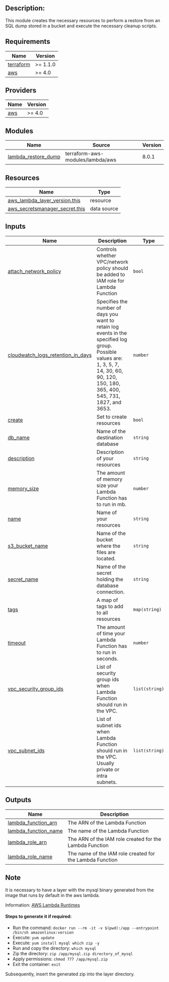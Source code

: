 ## Description:

This module creates the necessary resources to perform a restore from an SQL dump stored in a bucket and execute the necessary cleanup scripts.

## Requirements

| Name | Version |
|------|---------|
| <a name="requirement_terraform"></a> [terraform](#requirement\_terraform) | >= 1.1.0 |
| <a name="requirement_aws"></a> [aws](#requirement\_aws) | >= 4.0 |

## Providers

| Name | Version |
|------|---------|
| <a name="provider_aws"></a> [aws](#provider\_aws) | >= 4.0 |

## Modules

| Name | Source | Version |
|------|--------|---------|
| <a name="module_lambda_restore_dump"></a> [lambda\_restore\_dump](#module\_lambda\_restore\_dump) | terraform-aws-modules/lambda/aws | 8.0.1 |

## Resources

| Name | Type |
|------|------|
| [aws_lambda_layer_version.this](https://registry.terraform.io/providers/hashicorp/aws/latest/docs/resources/lambda_layer_version) | resource |
| [aws_secretsmanager_secret.this](https://registry.terraform.io/providers/hashicorp/aws/latest/docs/data-sources/secretsmanager_secret) | data source |

## Inputs

| Name | Description | Type | Default | Required |
|------|-------------|------|---------|:--------:|
| <a name="input_attach_network_policy"></a> [attach\_network\_policy](#input\_attach\_network\_policy) | Controls whether VPC/network policy should be added to IAM role for Lambda Function | `bool` | `false` | no |
| <a name="input_cloudwatch_logs_retention_in_days"></a> [cloudwatch\_logs\_retention\_in\_days](#input\_cloudwatch\_logs\_retention\_in\_days) | Specifies the number of days you want to retain log events in the specified log group. Possible values are: 1, 3, 5, 7, 14, 30, 60, 90, 120, 150, 180, 365, 400, 545, 731, 1827, and 3653. | `number` | `14` | no |
| <a name="input_create"></a> [create](#input\_create) | Set to create resources | `bool` | `true` | no |
| <a name="input_db_name"></a> [db\_name](#input\_db\_name) | Name of the destination database | `string` | `""` | no |
| <a name="input_description"></a> [description](#input\_description) | Description of your resources | `string` | `""` | no |
| <a name="input_memory_size"></a> [memory\_size](#input\_memory\_size) | The amount of memory size your Lambda Function has to run in mb. | `number` | `256` | no |
| <a name="input_name"></a> [name](#input\_name) | Name of your resources | `string` | `""` | no |
| <a name="input_s3_bucket_name"></a> [s3\_bucket\_name](#input\_s3\_bucket\_name) | Name of the bucket where the files are located. | `string` | `""` | no |
| <a name="input_secret_name"></a> [secret\_name](#input\_secret\_name) | Name of the secret holding the database connection. | `string` | `""` | no |
| <a name="input_tags"></a> [tags](#input\_tags) | A map of tags to add to all resources | `map(string)` | `{}` | no |
| <a name="input_timeout"></a> [timeout](#input\_timeout) | The amount of time your Lambda Function has to run in seconds. | `number` | `300` | no |
| <a name="input_vpc_security_group_ids"></a> [vpc\_security\_group\_ids](#input\_vpc\_security\_group\_ids) | List of security group ids when Lambda Function should run in the VPC. | `list(string)` | `null` | no |
| <a name="input_vpc_subnet_ids"></a> [vpc\_subnet\_ids](#input\_vpc\_subnet\_ids) | List of subnet ids when Lambda Function should run in the VPC. Usually private or intra subnets. | `list(string)` | `null` | no |

## Outputs

| Name | Description |
|------|-------------|
| <a name="output_lambda_function_arn"></a> [lambda\_function\_arn](#output\_lambda\_function\_arn) | The ARN of the Lambda Function |
| <a name="output_lambda_function_name"></a> [lambda\_function\_name](#output\_lambda\_function\_name) | The name of the Lambda Function |
| <a name="output_lambda_role_arn"></a> [lambda\_role\_arn](#output\_lambda\_role\_arn) | The ARN of the IAM role created for the Lambda Function |
| <a name="output_lambda_role_name"></a> [lambda\_role\_name](#output\_lambda\_role\_name) | The name of the IAM role created for the Lambda Function |

## Note

It is necessary to have a layer with the mysql binary generated from the image that runs by default in the aws lambda.

Information: [AWS Lambda Runtimes](https://docs.aws.amazon.com/lambda/latest/dg/lambda-runtimes.html)

#### Steps to generate it if required:
- Run the command: `docker run --rm -it -v $(pwd):/app --entrypoint /bin/sh amazonlinux:version`
- Execute: `yum update`
- Execute: `yum install mysql which zip -y`
- Run and copy the directory: `which mysql`
- Zip the directory: `zip /app/mysql.zip directory_of_mysql`
- Apply permissions: `chmod 777 /app/mysql.zip`
- Exit the container: `exit`

Subsequently, insert the generated zip into the layer directory.